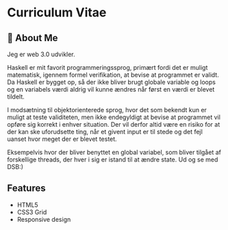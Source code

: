 
# Curriculum Vitae 
 

## 🚀 About Me
Jeg er web 3.0 udvikler. 

Haskell er mit favorit programmeringssprog, primært fordi det er muligt matematisk, igennem formel verifikation, at bevise at programmet er validt. Da Haskell er bygget op, så der ikke bliver brugt globale variable og loops og en variabels værdi aldrig vil kunne ændres når først en værdi er blevet tildelt.

I modsætning til objektorienterede sprog, hvor det som bekendt kun er muligt at teste validiteten, men ikke endegyldigt at bevise at programmet vil opføre sig korrekt i enhver situation. Der vil derfor altid være en risiko for at der kan ske uforudsette ting, når et givent input er til stede og det fejl uanset hvor meget der er blevet testet.

Eksempelvis hvor der bliver benyttet en global variabel, som bliver tilgået af forskellige threads, der hver i sig er istand til at ændre state. Ud og se med DSB:)

## Features

- HTML5
- CSS3 Grid
- Responsive design


